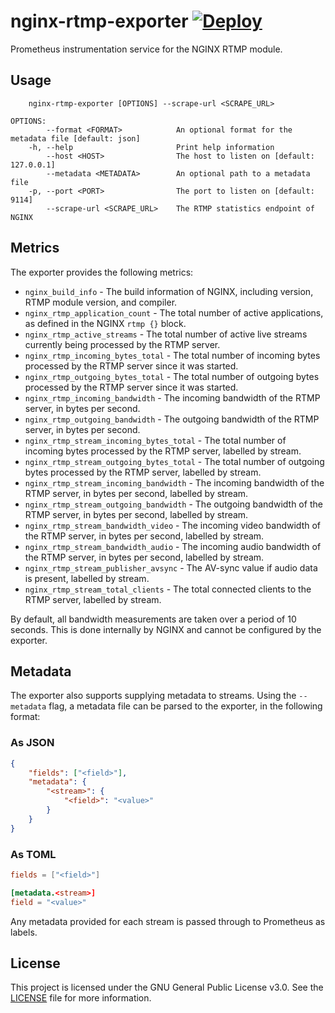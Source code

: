 # nginx-rtmp-exporter [![Deploy](https://github.com/kaylendog/nginx-rtmp-exporter/workflows/Deploy/badge.svg)](https://github.com/kaylendog/nginx-rtmp-exporter/actions?query=workflow%3ADeploy)

Prometheus instrumentation service for the NGINX RTMP module.

## Usage

```
    nginx-rtmp-exporter [OPTIONS] --scrape-url <SCRAPE_URL>

OPTIONS:
        --format <FORMAT>            An optional format for the metadata file [default: json]
    -h, --help                       Print help information
        --host <HOST>                The host to listen on [default: 127.0.0.1]
        --metadata <METADATA>        An optional path to a metadata file
    -p, --port <PORT>                The port to listen on [default: 9114]
        --scrape-url <SCRAPE_URL>    The RTMP statistics endpoint of NGINX
```

## Metrics

The exporter provides the following metrics:

-   `nginx_build_info` - The build information of NGINX, including version, RTMP module version, and compiler.
-   `nginx_rtmp_application_count` - The total number of active applications, as defined in the NGINX `rtmp {}` block.
-   `nginx_rtmp_active_streams` - The total number of active live streams currently being processed by the RTMP server.
-   `nginx_rtmp_incoming_bytes_total` - The total number of incoming bytes processed by the RTMP server since it was started.
-   `nginx_rtmp_outgoing_bytes_total` - The total number of outgoing bytes processed by the RTMP server since it was started.
-   `nginx_rtmp_incoming_bandwidth` - The incoming bandwidth of the RTMP server, in bytes per second.
-   `nginx_rtmp_outgoing_bandwidth` - The outgoing bandwidth of the RTMP server, in bytes per second.
-   `nginx_rtmp_stream_incoming_bytes_total` - The total number of incoming bytes processed by the RTMP server, labelled by stream.
-   `nginx_rtmp_stream_outgoing_bytes_total` - The total number of outgoing bytes processed by the RTMP server, labelled by stream.
-   `nginx_rtmp_stream_incoming_bandwidth` - The incoming bandwidth of the RTMP server, in bytes per second, labelled by stream.
-   `nginx_rtmp_stream_outgoing_bandwidth` - The outgoing bandwidth of the RTMP server, in bytes per second, labelled by stream.
-   `nginx_rtmp_stream_bandwidth_video` - The incoming video bandwidth of the RTMP server, in bytes per second, labelled by stream.
-   `nginx_rtmp_stream_bandwidth_audio` - The incoming audio bandwidth of the RTMP server, in bytes per second, labelled by stream.
-   `nginx_rtmp_stream_publisher_avsync` - The AV-sync value if audio data is present, labelled by stream.
-   `nginx_rtmp_stream_total_clients` - The total connected clients to the RTMP server, labelled by stream.

By default, all bandwidth measurements are taken over a period of 10 seconds. This is done internally by NGINX and cannot be configured by the exporter.

## Metadata

The exporter also supports supplying metadata to streams. Using the `--metadata` flag, a metadata file can be parsed to the exporter, in the following format:

### As JSON

```json
{
	"fields": ["<field>"],
	"metadata": {
		"<stream>": {
			"<field>": "<value>"
		}
	}
}
```

### As TOML

```toml
fields = ["<field>"]

[metadata.<stream>]
field = "<value>"
```

Any metadata provided for each stream is passed through to Prometheus as labels.

## License

This project is licensed under the GNU General Public License v3.0. See the [LICENSE](./LICENSE) file for more information.
